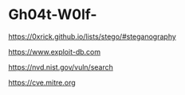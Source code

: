 # Gh04t-W0lf-

https://0xrick.github.io/lists/stego/#steganography

https://www.exploit-db.com

https://nvd.nist.gov/vuln/search

https://cve.mitre.org
